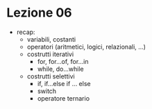 # Lezione 06

* recap:
  * variabili, costanti
  * operatori (aritmetici, logici, relazionali, ...)
  * costrutti iterativi 
    * for, for...of, for...in
    * while, do...while
  * costrutti selettivi
    * if, if...else if ... else
    * switch
    * operatore ternario